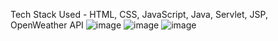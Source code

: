 Tech Stack Used - HTML, CSS, JavaScript, Java, Servlet, JSP, OpenWeather API
![image](https://github.com/Tron8268/WeatherApp/assets/82048036/b5213bc5-3370-4737-9352-745f935320bd)
![image](https://github.com/Tron8268/WeatherApp/assets/82048036/f9ed22d7-0a88-476a-a309-c6464702f989)
![image](https://github.com/Tron8268/WeatherApp/assets/82048036/efc786d2-16cb-49ef-ae6c-14a05edce6fd)


